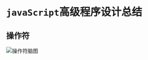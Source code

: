 # `javaScript`高级程序设计总结
## 操作符
![操作符脑图](https://github.com/MyDAIDAI/javaScript-summary/blob/master/操作符.png)